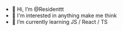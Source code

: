 - 👋 Hi, I’m @Residenttt
- 👀 I'm interested in anything make me think
- 🌱 I’m currently learning JS / React / TS
